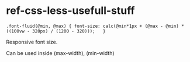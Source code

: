 # ref-css-less-usefull-stuff

``.font-fluid(@min, @max) {
  font-size: calc(@min*1px + (@max - @min) * ((100vw - 320px) / (1200 - 320)));  
}``

Responsive font size.

Can be used inside (max-width), (min-width)
